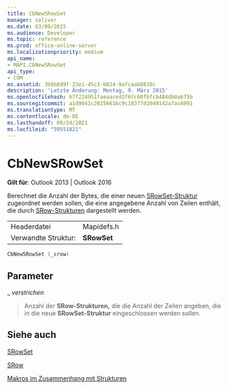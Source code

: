 ```yaml
---
title: CbNewSRowSet
manager: soliver
ms.date: 03/09/2015
ms.audience: Developer
ms.topic: reference
ms.prod: office-online-server
ms.localizationpriority: medium
api_name:
- MAPI.CbNewSRowSet
api_type:
- COM
ms.assetid: 3b8b8d9f-33e1-45c3-b024-9afcaab8839c
description: 'Letzte Änderung: Montag, 9. März 2015'
ms.openlocfilehash: 67f224951faeaaced2f6fc60fbfcb484db0a675b
ms.sourcegitcommit: a1d9041c20256616c9c183f7d1049142a7ac6991
ms.translationtype: MT
ms.contentlocale: de-DE
ms.lasthandoff: 09/24/2021
ms.locfileid: "59551821"
---
```

# <a name="cbnewsrowset"></a>CbNewSRowSet

  
  
**Gilt für**: Outlook 2013 | Outlook 2016 
  
Berechnet die Anzahl der Bytes, die einer neuen [SRowSet-Struktur](srowset.md) zugeordnet werden sollen, die eine angegebene Anzahl von Zeilen enthält, die durch [SRow-Strukturen](srow.md) dargestellt werden. 
  
|||
|:-----|:-----|
|Headerdatei  <br/> |Mapidefs.h  <br/> |
|Verwandte Struktur:  <br/> |**SRowSet** <br/> |
   
```cpp
CbNewSRowSet (_crow)
```

## <a name="parameters"></a>Parameter

 _ _verstrichen_
  
> Anzahl der **SRow-Strukturen,** die die Anzahl der Zeilen angeben, die in die neue **SRowSet-Struktur** eingeschlossen werden sollen. 
    
## <a name="see-also"></a>Siehe auch



[SRowSet](srowset.md)
  
[SRow](srow.md)


[Makros im Zusammenhang mit Strukturen](macros-related-to-structures.md)

